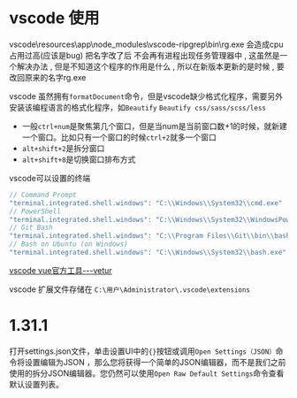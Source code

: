 # vscode 使用

vscode\resources\app\node_modules\vscode-ripgrep\bin\rg.exe 会造成cpu占用过高(应该是bug)
把名字改了后 不会再有进程出现任务管理器中 , 这虽然是一个解决办法 , 但是不知道这个程序的作用是什么 , 所以在新版本更新的是时候 , 要改回原来的名字rg.exe


vscode 虽然拥有`formatDocument`命令，但是vscode缺少格式化程序，需要另外安装该编程语言的格式化程序，如`Beautify` `Beautify css/sass/scss/less`


* 一般`ctrl+num`是聚焦第几个窗口，但是当num是当前窗口数+1的时候，就新建一个窗口。比如只有一个窗口的时候`ctrl+2`就多一个窗口
* `alt+shift+2`是拆分窗口
* `alt+shift+8`是切换窗口排布方式


vscode可以设置的终端
``` javascript
// Command Prompt
"terminal.integrated.shell.windows": "C:\\Windows\\System32\\cmd.exe"
// PowerShell
"terminal.integrated.shell.windows": "C:\\Windows\\System32\\WindowsPowerShell\\v1.0\\powershell.exe"
// Git Bash
"terminal.integrated.shell.windows": "C:\\Program Files\\Git\\bin\\bash.exe"
// Bash on Ubuntu (on Windows)
"terminal.integrated.shell.windows": "C:\\Windows\\System32\\bash.exe"
```


[vscode vue官方工具---vetur](https://vuejs.github.io/vetur/)

vscode 扩展文件存储在 `C:\用户\Administrator\.vscode\extensions`


# 1.31.1

打开settings.json文件，单击设置UI中的`{}`按钮或调用`Open Settings（JSON）`命令将设置编辑为JSON ，那么您将获得一个简单的JSON编辑器，而不是我们之前使用的拆分JSON编辑器。您仍然可以使用`Open Raw Default Settings`命令查看默认设置列表。